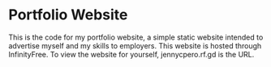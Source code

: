 # Portfolio Website
This is the code for my portfolio website, a simple static website intended to advertise myself and my skills to employers. This website is hosted through InfinityFree. To view the website for yourself, jennycpero.rf.gd is the URL.